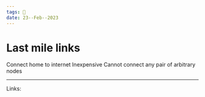 ```yaml
---
tags: 🌱
date: 23--Feb--2023
---
```


# Last mile links

Connect home to internet
Inexpensive
Cannot connect any pair of arbitrary nodes

---
Links: 